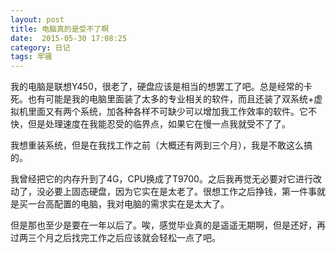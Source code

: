 ```yaml
---
layout: post
title: 电脑真的是受不了啊
date:  2015-05-30 17:08:25   
category: 日记
tags: 牢骚
---
```


我的电脑是联想Y450，很老了，硬盘应该是相当的想罢工了吧。总是经常的卡死。也有可能是我的电脑里面装了太多的专业相关的软件，而且还装了双系统+虚拟机里面又有两个系统，加各种各样不可缺少可以增加我工作效率的软件。它不快，但是处理速度在我能忍受的临界点，如果它在慢一点我就受不了了。

我想重装系统，但是在我找工作之前（大概还有两到三个月），我是不敢这么搞的。

我曾经把它的内存升到了4G，CPU换成了T9700。之后我再觉无必要对它进行改动了，没必要上固态硬盘，因为它实在是太老了。很想工作之后挣钱，第一件事就是买一台高配置的电脑，我对电脑的需求实在是太大了。

但是那也至少是要在一年以后了。唉，感觉毕业真的是遥遥无期啊，但是还好，再过两三个月之后找完工作之后应该就会轻松一点了吧。 
























